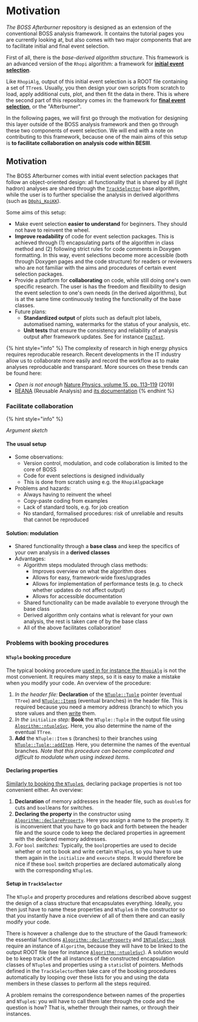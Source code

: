 # Motivation

_The BOSS Afterburner_ repository is designed as an extension of the conventional BOSS analysis framework. It contains the tutorial pages you are currently looking at, but also comes with two major components that are to facilitate initial and final event selection.

First of all, there is the _base-derived algorithm structure_. This framework is an advanced version of the `Rhopi` algorithm: a framework for [**initial event selection**](initial-event-selection/base.md).

Like `RhopiAlg`, output of this initial event selection is a ROOT file containing a set of `TTree`s. Usually, you then design your own scripts from scratch to load, apply additional cuts, plot, and then fit the data in there. This is where the second part of this repository comes in: the framework for [**final event selection**](final-event-selection/final.md), or the "Afterburner".

In the following pages, we will first go through the motivation for designing this layer outside of the BOSS analysis framework and then go through these two components of event selection. We will end with a note on contributing to this framework, because one of the main aims of this setup is **to facilitate collaboration on analysis code within BESIII**.

## Motivation

The BOSS Afterburner comes with initial event selection packages that follow an object-oriented design: all functionality that is shared by all \(light hadron\) analyses are shared through the [`TrackSelector`](https://redeboer.github.io/BOSS_Afterburner/classTrackSelector.html) base algorithm, while the user is to further specialise the analysis in derived algorithms \(such as [`D0phi_KpiKK`](https://redeboer.github.io/BOSS_Afterburner/classD0phi__KpiKK.html)\).

Some aims of this setup:

* Make event selection **easier to understand** for beginners. They should not have to reinvent the wheel.
* **Improve readability** of code for event selection packages. This is achieved through \(1\) encapsulating parts of the algorithm in class method and \(2\) following strict rules for code comments in Doxygen formatting. In this way, event selections become more accessible \(both through Doxygen pages and the code structure\) for readers or reviewers who are not familiar with the aims and procedures of certain event selection packages.
* Provide a platform for **collaborating** on code, while still doing one's own specific research. The user is has the freedom and flexibility to design the event selection to one's own needs \(in the derived algorithms\), but is at the same time continuously testing the functionality of the base classes.
* Future plans:
  * **Standardized output** of plots such as default plot labels, automatised naming, watermarks for the status of your analysis, etc.
  * **Unit tests** that ensure the consistency and reliability of analysis output after framework updates. See for instance [`CppTest`](https://redeboer.gitbook.io/afterburner).

{% hint style="info" %}
The complexity of research in high energy physics requires reproducable research. Recent developments in the IT industry allow us to collaborate more easily and record the workflow as to make analyses reproducable and transparant. More sources on these trends can be found here:

* _Open is not enough_ [Nature Physics, volume 15, pp. 113–119](https://www.nature.com/articles/s41567-018-0342-2) \(2019\)
* [REANA](http://www.reanahub.io/#news) \(Reusable Analysis\) and [its documentation](https://reana.readthedocs.io/en/latest/introduction.html)
{% endhint %}

### Facilitate collaboration

{% hint style="info" %}

_Argument sketch_

#### The usual setup

* Some observations:
  * Version control, modulation, and code collaboration is limited to the core of BOSS
  * Code for event selections is designed individually
  * This is done from scratch using e.g. the `RhopiAlg`package
* Problems and hazards:
  * Always having to reinvent the wheel
  * Copy-paste coding from examples
  * Lack of standard tools, e.g. for job creation
  * No standard, formalised procedures: risk of unreliable and results that cannot be reproduced

#### Solution: modulation

* Shared functionality through a **base class** and keep the specifics of your own analysis in  a **derived classes**
* Advantages:
  * Algorithm steps modulated through class methods:
    * Improves overview on what the algorithm does
    * Allows for easy, framework-wide fixes/upgrades
    * Allows for implementation of performance tests \(e.g. to check whether updates do not affect output\)
    * Allows for accessible documentation
  * Shared functionality can be made available to everyone through the base class
  * Derived algorithm only contains what is relevant for your own analysis, the rest is taken care of by the base class
  * All of the above facilitates collaboration!

### Problems with booking procedures

#### `NTuple` booking procedure

The typical booking procedure [used in for instance the `RhopiAlg`](https://besiii.gitbook.io/boss/packages/analysis/rhopi) is not the most convenient. It requires many steps, so it is easy to make a mistake when you modify your code. An overview of the procedure:

1. _In the header file:_ **Declaration** of the [`NTuple::Tuple`](https://dayabay.bnl.gov/dox/GaudiKernel/html/classNTuple_1_1Tuple.html) pointer \(eventual `TTree`\) and [`NTuple::Item`s](https://dayabay.bnl.gov/dox/GaudiKernel/html/classNTuple_1_1Item.html) \(eventual branches\) in the header file. This is required because you need a memory address \(branch\) to which you store values and then [write](https://dayabay.bnl.gov/dox/GaudiKernel/html/classINTuple.html#a89cd8df7b0cff68a1cbb45d9c8fe7df5) them.
2. _In the_ `initialize` _step:_ **Book** the `NTuple::Tuple` in the output file using [`Algorithm::ntupleSvc`](https://dayabay.bnl.gov/dox/GaudiKernel/html/classAlgorithm.html#aa0e741efefa5312b20f9a213c3ab4cbb). Here, you also determine the name of the eventual `TTree`.
3. **Add** the `NTuple::Item` s \(branches\) to their branches using [`NTuple::Tuple::addItem`](https://dayabay.bnl.gov/dox/GaudiKernel/html/classNTuple_1_1Tuple.html#a78033967fbd89f7f18e7d6d7d43f41ac). Here, you determine the names of the eventual branches. _Note that this procedure can become complicated and difficult to modulate when using indexed items._

#### Declaring properties

[Similarly to booking the `NTuple`s](motivation.md#ntuple-booking-procedure), declaring package properties is not too convenient either. An overview:

1. **Declaration** of memory addresses in the header file, such as `double`s for cuts and `bool`leans for switches.
2. **Declaring the property** in the constructor using [`Algorithm::declareProperty`](https://dayabay.bnl.gov/dox/GaudiKernel/html/classAlgorithm.html#acc63d83555ffb3833df7334468551d7d). Here you assign a name to the property. It is inconvenient that you have to go back and forth between the header file and the source code to keep the declared properties in agreement with the declared memory addresses.
3. _For_ `bool` _switches:_ Typically, the `bool`properties are used to decide whether or not to book and write certain `NTuple`s, so you have to use them again in the `initialize`  and `execute` steps. It would therefore be nice if these `bool` switch properties are declared automatically along with the corresponding `NTuple`s.

#### Setup in `TrackSelector`

The `NTuple` and property procedures and relations described above suggest the design of a class structure that encapsulates everything. Ideally, you then just have to name these properties and `NTuple`s in the constructor so that you instantly have a nice overview of all of them there and can easily modify your code.

There is however a challenge due to the structure of the Gaudi framework: the essential functions [`Algorithm::declareProperty`](https://dayabay.bnl.gov/dox/GaudiKernel/html/classAlgorithm.html#acc63d83555ffb3833df7334468551d7d) and [`INTupleSvc::book`](https://dayabay.bnl.gov/dox/GaudiKernel/html/classINTupleSvc.html#a501f6331df3de22c81e91f3f3f7704b6) require an instance of `Algorithm`, because they will have to be linked to the output ROOT file \(see for instance [`Algorithm::ntupleSvc`](https://dayabay.bnl.gov/dox/GaudiKernel/html/classAlgorithm.html#aa0e741efefa5312b20f9a213c3ab4cbb)\). A solution would be to keep track of the all instances of the constructed encapsulation classes of `NTuple`s and properties using a `static`list of pointers. Methods defined in the `TrackSelector`then take care of the booking procedures automatically by looping over these lists for you and using the data members in these classes to perform all the steps required.

A problem remains the correspondence between names of the properties and `NTuple`s: you will have to call them later through the code and the question is how? That is, whether through their names, or through their instances.

